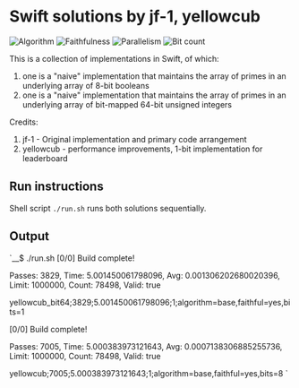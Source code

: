 # Swift solutions by jf-1, yellowcub

![Algorithm](https://img.shields.io/badge/Algorithm-base-green)
![Faithfulness](https://img.shields.io/badge/Faithful-yes-green)
![Parallelism](https://img.shields.io/badge/Parallel-no-green)
![Bit count](https://img.shields.io/badge/Bits-1-green)

This is a collection of implementations in Swift, of which:
1. one is a "naive" implementation that maintains the array of primes in an underlying array of 8-bit booleans
2. one is a "naive" implementation that maintains the array of primes in an underlying array of bit-mapped 64-bit unsigned integers

Credits:
1. jf-1 - Original implementation and primary code arrangement
2. yellowcub - performance improvements, 1-bit implementation for leaderboard

## Run instructions

Shell script `./run.sh` runs both solutions sequentially.

## Output

`__$ ./run.sh
[0/0] Build complete!

Passes: 3829, Time: 5.001450061798096, Avg: 0.001306202680020396, Limit: 1000000, Count: 78498, Valid: true

yellowcub_bit64;3829;5.001450061798096;1;algorithm=base,faithful=yes,bits=1

[0/0] Build complete!

Passes: 7005, Time: 5.000383973121643, Avg: 0.0007138306885255736, Limit: 1000000, Count: 78498, Valid: true

yellowcub;7005;5.000383973121643;1;algorithm=base,faithful=yes,bits=8
`